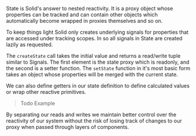 State is Solid's answer to nested reactivity. It is a proxy object whose properties can be tracked and can contain other objects which automatically become wrapped in proxies themselves and so on.

To keep things light Solid only creates underlying signals for properties that are accessed under tracking scopes. In so all signals in State are created lazily as requested.

The `createState` call takes the initial value and returns a read/write tuple similar to Signals. The first element is the state proxy which is readonly, and the second is a setter function. The `setState` function in it's most basic form takes an object whose properties will be merged with the current state.

We can also define getters in our state definition to define calculated values or wrap other reactive primitives.

> Todo Example

By separating our reads and writes we maintain better control over the reactivity of our system without the risk of losing track of changes to our proxy when passed through layers of components.